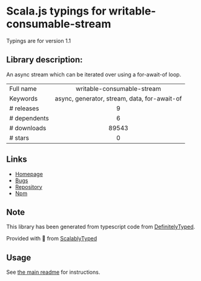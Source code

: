 
# Scala.js typings for writable-consumable-stream

Typings are for version 1.1

## Library description:
An async stream which can be iterated over using a for-await-of loop.

|                    |                 |
| ------------------ | :-------------: |
| Full name          | writable-consumable-stream |
| Keywords           | async, generator, stream, data, for-await-of |
| # releases         | 9 |
| # dependents       | 6 |
| # downloads        | 89543 |
| # stars            | 0 |

## Links
- [Homepage](https://github.com/SocketCluster/writable-consumable-stream#readme)
- [Bugs](https://github.com/SocketCluster/writable-consumable-stream/issues)
- [Repository](https://github.com/SocketCluster/writable-consumable-stream)
- [Npm](https://www.npmjs.com/package/writable-consumable-stream)
    


## Note
This library has been generated from typescript code from [DefinitelyTyped](https://definitelytyped.org).

Provided with :purple_heart: from [ScalablyTyped](https://github.com/oyvindberg/ScalablyTyped)

## Usage
See [the main readme](../../readme.md) for instructions.


